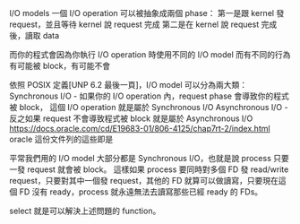 I/O models
一個 I/O operation 可以被抽象成兩個 phase：
    第一是跟 kernel 發 request，並且等待 kernel 說 request 完成
    第二是在 kernel 說 request 完成後，讀取 data

而你的程式會因為你執行 I/O operation 時使用不同的 I/O model 而有不同的行為
有可能被 block，有可能不會

依照 POSIX 定義[UNP 6.2 最後一頁]，I/O model 可以分為兩大類：
    Synchronous I/O -
        如果你的 I/O operation 內，request phase 會導致你的程式被 block，
        這個 I/O operation 就是屬於 Synchronous I/O
    Asynchronous I/O -
        反之如果 request 不會導致程式被 block 就是屬於 Asynchronous I/O
        https://docs.oracle.com/cd/E19683-01/806-4125/chap7rt-2/index.html
        oracle 這份文件列的這些即是


平常我們用的 I/O model 大部分都是 Synchronous I/O，也就是說 process 只要一發 request 就會被 block。
這樣如果 process 要同時對多個 FD 發 read/write request，只要對其中一個發 request，其他的 FD 就算可以做讀寫，只要現在這個 FD 沒有 ready，process 就永遠無法去讀寫那些已經 ready 的 FDs。

select 就是可以解決上述問題的 function。